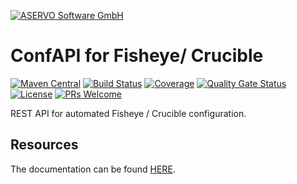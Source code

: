 [![ASERVO Software GmbH](https://aservo.github.io/img/aservo_atlassian_banner.png)](https://www.aservo.com/en/atlassian)

ConfAPI for Fisheye/ Crucible
=============================

[![Maven Central](https://maven-badges.herokuapp.com/maven-central/de.aservo.atlassian/confapi-fisheye-plugin/badge.svg)](https://maven-badges.herokuapp.com/maven-central/de.aservo.atlassian/confapi-fisheye-plugin)
[![Build Status](https://github.com/aservo/confapi-fisheye-plugin/actions/workflows/ci_master.yaml/badge.svg)](https://github.com/aservo/confapi-fisheye-plugin/actions/workflows/ci_master.yaml)
[![Coverage](https://sonarcloud.io/api/project_badges/measure?project=aservo_confapi-fisheye-plugin&metric=coverage)](https://sonarcloud.io/dashboard?id=aservo_confapi-fisheye-plugin)
[![Quality Gate Status](https://sonarcloud.io/api/project_badges/measure?project=aservo_confapi-fisheye-plugin&metric=alert_status)](https://sonarcloud.io/dashboard?id=aservo_confapi-fisheye-plugin)
[![License](https://img.shields.io/badge/License-Apache%202.0-blue.svg)](https://opensource.org/licenses/Apache-2.0)
[![PRs Welcome](https://img.shields.io/badge/PRs-welcome-brightgreen.svg?style=flat-square)](http://makeapullrequest.com)

REST API for automated Fisheye / Crucible configuration.

Resources
---------

The documentation can be found [HERE](index.adoc).
